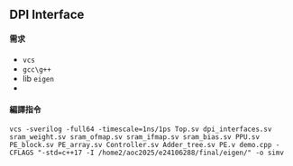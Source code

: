 ## DPI Interface
#### 需求
- `vcs`
- `gcc\g++`
- lib `eigen`
- 
#### 編譯指令
`vcs -sverilog -full64 -timescale=1ns/1ps Top.sv dpi_interfaces.sv sram_weight.sv sram_ofmap.sv sram_ifmap.sv sram_bias.sv PPU.sv PE_block.sv PE_array.sv Controller.sv Adder_tree.sv PE.v demo.cpp -CFLAGS "-std=c++17 -I /home2/aoc2025/e24106288/final/eigen/" -o simv`
